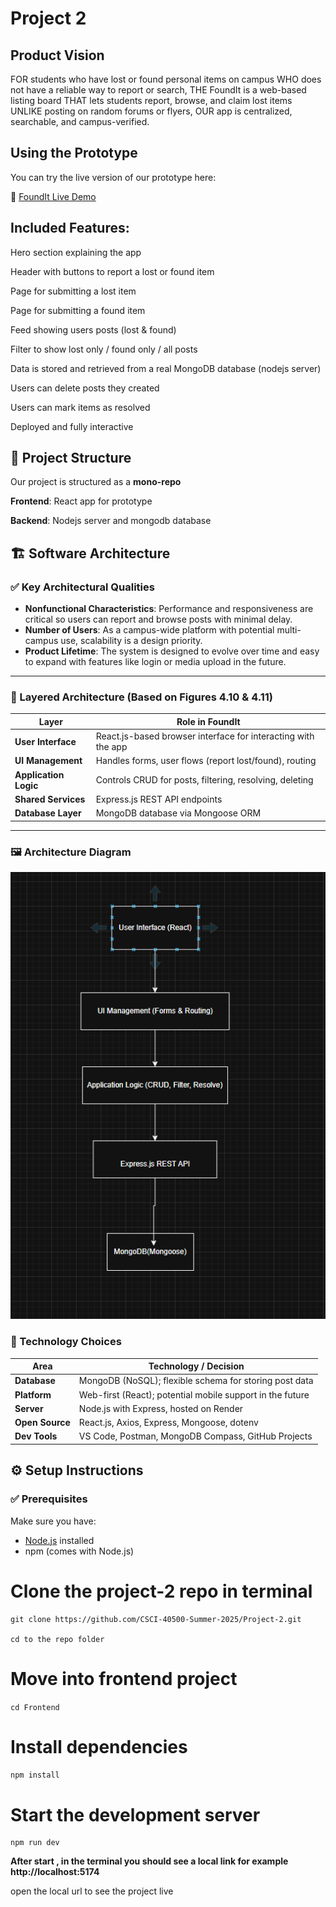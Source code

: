 # Project 2

## Product Vision

FOR students who have lost or found personal items on campus
WHO does not have a reliable way to report or search,
THE FoundIt is a web-based listing board
THAT lets students report, browse, and claim lost items
UNLIKE posting on random forums or flyers,
OUR app is centralized, searchable, and campus-verified.

## Using the Prototype

You can try the live version of our prototype here:

🔗 [FoundIt Live Demo](https://founditapp.netlify.app)

## Included Features:

Hero section explaining the app

Header with buttons to report a lost or found item

Page for submitting a lost item

Page for submitting a found item

Feed showing users posts (lost & found)

Filter to show lost only / found only / all posts

Data is stored and retrieved from a real MongoDB database (nodejs server)

Users can delete posts they created

Users can mark items as resolved

Deployed and fully interactive

## 📁 Project Structure

Our project is structured as a **mono-repo**

**Frontend**: React app for prototype

**Backend**: Nodejs server and mongodb database

## 🏗️ Software Architecture

### ✅ Key Architectural Qualities

- **Nonfunctional Characteristics**: Performance and responsiveness are critical so users can report and browse posts with minimal delay.
- **Number of Users**: As a campus-wide platform with potential multi-campus use, scalability is a design priority.
- **Product Lifetime**: The system is designed to evolve over time and easy to expand with features like login or media upload in the future.

---

### 🧱 Layered Architecture (Based on Figures 4.10 & 4.11)

| Layer | Role in FoundIt |
|-------|------------------|
| **User Interface** | React.js-based browser interface for interacting with the app |
| **UI Management** | Handles forms, user flows (report lost/found), routing |
| **Application Logic** | Controls CRUD for posts, filtering, resolving, deleting |
| **Shared Services** | Express.js REST API endpoints |
| **Database Layer** | MongoDB database via Mongoose ORM |

---

### 🖼️ Architecture Diagram

![Architecture Diagram](/flowchart.png)

### 🧰 Technology Choices

| Area            | Technology / Decision                                         |
|-----------------|---------------------------------------------------------------|
| **Database**    | MongoDB (NoSQL); flexible schema for storing post data       |
| **Platform**    | Web-first (React); potential mobile support in the future     |
| **Server**      | Node.js with Express, hosted on Render                        |
| **Open Source** | React.js, Axios, Express, Mongoose, dotenv                    |
| **Dev Tools**   | VS Code, Postman, MongoDB Compass, GitHub Projects            |


## ⚙️ Setup Instructions

### ✅ Prerequisites

Make sure you have:

- [Node.js](https://nodejs.org/) installed
- npm (comes with Node.js)

# Clone the project-2 repo in terminal

``` 
git clone https://github.com/CSCI-40500-Summer-2025/Project-2.git

cd to the repo folder
```

# Move into frontend project

``` cd Frontend ```

# Install dependencies

``` npm install ```

# Start the development server
```
npm run dev
```

**After start , in the terminal you should see a local link for example http://localhost:5174**

open the local url to see the project live
